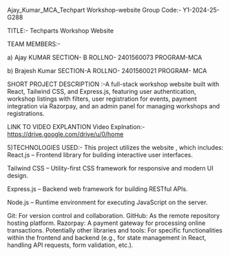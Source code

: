 Ajay_Kumar_MCA_Techpart Workshop-website
Group Code:- Y1-2024-25-G288

TITLE:- Techparts Workshop Website

TEAM MEMBERS:-

a) Ajay KUMAR SECTION- B ROLLNO- 2401560073 PROGRAM-MCA

b) Brajesh Kumar SECTION-A ROLLNO- 2401560021 PROGRAM- MCA


SHORT PROJECT DESCRIPTION :-A full-stack workshop website built with React, Tailwind CSS, and Express.js, featuring user authentication, workshop listings with filters, user registration for events, payment integration via Razorpay, and an admin panel for managing workshops and registrations.

LINK TO VIDEO EXPLANTION Video Explnation:- https://drive.google.com/drive/u/0/home

5)TECHNOLOGIES USED:- This project utilizes the website , which includes:
React.js – Frontend library for building interactive user interfaces.

Tailwind CSS – Utility-first CSS framework for responsive and modern UI design.

Express.js – Backend web framework for building RESTful APIs.

Node.js – Runtime environment for executing JavaScript on the server.

Git: For version control and collaboration. GitHub: As the remote repository hosting platform. Razorpay: A payment gateway for processing online transactions.   Potentially other libraries and tools: For specific functionalities within the frontend and backend (e.g., for state management in React, handling API requests, form validation, etc.).


